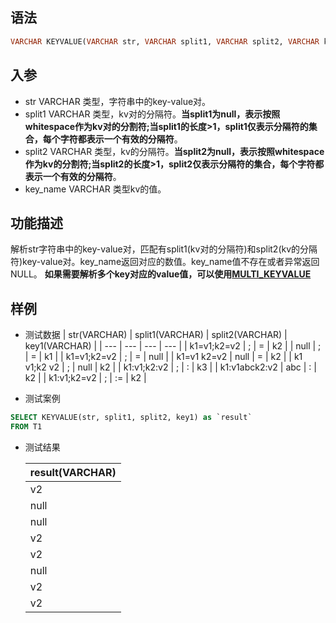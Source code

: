## 语法

```sql
VARCHAR KEYVALUE(VARCHAR str, VARCHAR split1, VARCHAR split2, VARCHAR key_name)
```

## 入参

- str VARCHAR 类型，字符串中的key-value对。
- split1 VARCHAR 类型，kv对的分隔符。**当split1为null，表示按照whitespace作为kv对的分割符;当split1的长度>1，split1仅表示分隔符的集合，每个字符都表示一个有效的分隔符**。
- split2 VARCHAR 类型，kv的分隔符。**当split2为null，表示按照whitespace作为kv的分割符;当split2的长度>1，split2仅表示分隔符的集合，每个字符都表示一个有效的分隔符**。
- key_name VARCHAR 类型kv的值。

## 功能描述

解析str字符串中的key-value对，匹配有split1(kv对的分隔符)和split2(kv的分隔符)key-value对。key_name返回对应的数值。key_name值不存在或者异常返回NULL。
**如果需要解析多个key对应的value值，可以使用**[**MULTI_KEYVALUE**](sql/builtin-functions/multikeyvalue.md)

## 样例

- 测试数据 | str(VARCHAR) | split1(VARCHAR) | split2(VARCHAR) | key1(VARCHAR) | | --- | --- | --- | --- | | k1=v1;k2=v2 | ; | = | k2 | | null | ; | = | k1 | | k1=v1;k2=v2 | ; | = | null | | k1=v1 k2=v2 | null | = | k2 | | k1 v1;k2 v2 | ; | null | k2 | | k1:v1;k2:v2 | ; | : | k3 | | k1:v1abck2:v2 | abc | : | k2 | | k1:v1;k2=v2 | ; | := | k2 |


- 测试案例

```sql
SELECT KEYVALUE(str, split1, split2, key1) as `result`
FROM T1
```

- 测试结果

  | result(VARCHAR) |
    | --- |
  | v2 |
  | null |
  | null |
  | v2 |
  | v2 |
  | null |
  | v2 |
  | v2 |

